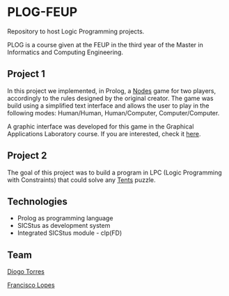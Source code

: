 # PLOG-FEUP

Repository to host Logic Programming projects.

PLOG is a course given at the FEUP in the third year of the Master in Informatics and Computing Engineering.
 
## Project 1
In this project we implemented, in Prolog, a [Nodes](https://www.thegamecrafter.com/games/nodes) game for two players, accordingly to the rules designed by the original creator.
The game was build using a simplified text interface and allows the user to play in the following modes: Human/Human, Human/Computer, Computer/Computer. 

A graphic interface was developed for this game in the Graphical Applications Laboratory course. If you are interested, check it [here](https://github.com/renatoabreu11/LAIG-projects#project-3).

## Project 2
The goal of this project was to build a program in LPC (Logic Programming with Constraints) that could solve any [Tents](http://www.chiark.greenend.org.uk/~sgtatham/puzzles/js/tents.html) puzzle.

## Technologies
* Prolog as programming language
* SICStus as development system
* Integrated SICStus module - clp(FD) 

## Team 
[Diogo Torres](https://github.com/diogotorres97)

[Francisco Lopes](https://github.com/EZSPECIAL)

